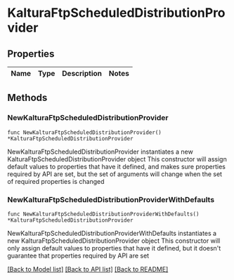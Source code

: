 # KalturaFtpScheduledDistributionProvider

## Properties

Name | Type | Description | Notes
------------ | ------------- | ------------- | -------------

## Methods

### NewKalturaFtpScheduledDistributionProvider

`func NewKalturaFtpScheduledDistributionProvider() *KalturaFtpScheduledDistributionProvider`

NewKalturaFtpScheduledDistributionProvider instantiates a new KalturaFtpScheduledDistributionProvider object
This constructor will assign default values to properties that have it defined,
and makes sure properties required by API are set, but the set of arguments
will change when the set of required properties is changed

### NewKalturaFtpScheduledDistributionProviderWithDefaults

`func NewKalturaFtpScheduledDistributionProviderWithDefaults() *KalturaFtpScheduledDistributionProvider`

NewKalturaFtpScheduledDistributionProviderWithDefaults instantiates a new KalturaFtpScheduledDistributionProvider object
This constructor will only assign default values to properties that have it defined,
but it doesn't guarantee that properties required by API are set


[[Back to Model list]](../README.md#documentation-for-models) [[Back to API list]](../README.md#documentation-for-api-endpoints) [[Back to README]](../README.md)


